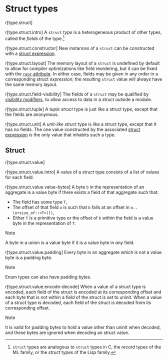 # Struct types

r[type.struct]

r[type.struct.intro]
A `struct` *type* is a heterogeneous product of other types, called the
*fields* of the type.[^structtype]

r[type.struct.constructor]
New instances of a `struct` can be constructed with a [struct expression].

r[type.struct.layout]
The memory layout of a `struct` is undefined by default to allow for compiler
optimizations like field reordering, but it can be fixed with the
[`repr` attribute]. In either case, fields may be given in any order in a
corresponding struct *expression*; the resulting `struct` value will always
have the same memory layout.

r[type.struct.field-visibility]
The fields of a `struct` may be qualified by [visibility modifiers], to allow
access to data in a struct outside a module.

r[type.struct.tuple]
A _tuple struct_ type is just like a struct type, except that the fields are
anonymous.

r[type.struct.unit]
A _unit-like struct_ type is like a struct type, except that it has no fields.
The one value constructed by the associated [struct expression] is the only
value that inhabits such a type.

## Struct

r[type.struct.value]

r[type.struct.value.intro]
A value of a struct type consists of a list of values for each field.

r[type.struct.value.value-bytes]
A byte `b` in the representation of an aggregate is a value byte if there exists a field of that aggregate such that:
* The field has some type `T`,
* The offset of that field `o` is such that `b` falls at an offset in `o..(o+size_of::<T>())`,
* Either `T` is a primitive type or the offset of `b` within the field is a value byte in the representation of `T`.

> [!NOTE]
> A byte in a union is a value byte if it is a value byte in *any* field.

r[type.struct.value.padding]
Every byte in an aggregate which is not a value byte is a padding byte.

> [!NOTE]
> Enum types can also have padding bytes.

r[type.struct.value.encode-decode]
When a value of a struct type is encoded, each field of the struct is encoded at its corresponding offset and each byte that is not within a field of the struct is set to uninit.
When a value of a struct type is decoded, each field of the struct is decoded from its corresponding offset.

> [!NOTE]
> It is valid for padding bytes to hold a value other than uninit when decoded, and these bytes are ignored when decoding an struct value.

[^structtype]: `struct` types are analogous to `struct` types in C, the
    *record* types of the ML family, or the *struct* types of the Lisp family.

[`repr` attribute]: ../type-layout.md#representations
[struct expression]: ../expressions/struct-expr.md
[visibility modifiers]: ../visibility-and-privacy.md
